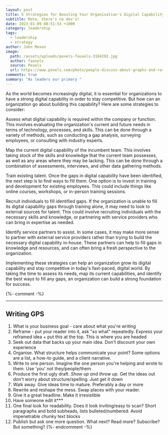 ```yaml
---
layout: post
title: 5 Strategies for Boosting Your Organisation's Digital Capability
subtitle: Mate, there's no dev's!
date: 2023-01-09 08:51:53 +1000
category: leadership
tags:
  - leadership
  - strategy
author: John Moxon
image:
  path: /assets/uploads/pexels-fauxels-3184292.jpg
  author: fauxels
  source: Pexels
  url: https://www.pexels.com/photo/people-discuss-about-graphs-and-rates-3184292/
comments: true
summary: "As leaders our primary "
---
```

As the world becomes increasingly digital, it is essential for organizations to have a strong digital capability in order to stay competitive. But how can an organization go about building this capability? Here are some strategies to consider:

Assess what digital capability is required within the company or function. This involves evaluating the organization's current and future needs in terms of technology, processes, and skills. This can be done through a variety of methods, such as conducting a gap analysis, surveying employees, or consulting with industry experts.

Map the current digital capability of the incumbent team. This involves taking stock of the skills and knowledge that the current team possesses, as well as any areas where they may be lacking. This can be done through a combination of assessments, interviews, and other data gathering methods.

Train existing talent. Once the gaps in digital capability have been identified, the next step is to find ways to fill them. One option is to invest in training and development for existing employees. This could include things like online courses, workshops, or in-person training sessions.

Recruit individuals to fill identified gaps. If the organization is unable to fill its digital capability gaps through training alone, it may need to look to external sources for talent. This could involve recruiting individuals with the necessary skills and knowledge, or partnering with service providers who can bring in expertise as needed.

Identify service partners to assist. In some cases, it may make more sense to partner with external service providers rather than trying to build the necessary digital capability in-house. These partners can help to fill gaps in knowledge and resources, and can often bring a fresh perspective to the organization.

Implementing these strategies can help an organization grow its digital capability and stay competitive in today's fast-paced, digital world. By taking the time to assess its needs, map its current capabilities, and identify the best ways to fill any gaps, an organization can build a strong foundation for success.




{%- comment -%}
- - -
## Writing GPS
1. What is your business goal - care about what you're writing
2. Reframe - put your reader into it, ask "so what" repeatedly. Express your reframed idea + put this at the top. This is where you are headed
3. Seek out data that backs up your main idea. Don't discount your own experience
4. Organise. What structure helps communicate your point? Some options are a list, a how-to guide, and a client narrative.
5. Write to one person. Imagine the one person you're helping and wrote to them. Use 'you' not they/people/them
6. Produce the first ugly draft. _Show up and throw up_. Get the ideas out don't worry about structure/spelling. Just get it down
7. Walk away. Give ideas time to mature. Preferably a day or more
8. Rewrite and reshape the mess. Swap places with your reader.
9. Give it a great headline. Make it irresistible
10. Have someone edit it***
11. One final look for readability. Does it look inviting/easy to scan? Short paragraphs and bold subheads, lists bulleted/numbered. Avoid impenetrable chunky text blocks
12. Publish but ask one more question. What next? Read more? Subscribe? But something?
{%- endcomment -%}